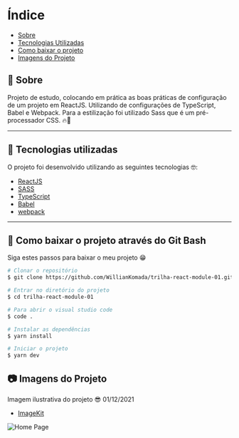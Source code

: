 # Índice
- [Sobre](#-sobre)
- [Tecnologias Utilizadas](#-tecnologias-utilizadas)
- [Como baixar o projeto](#-como-baixar-o-projeto)
- [Imagens do Projeto](#-imagens-do-projeto)

## 📝 Sobre

<p>
  Projeto de estudo, colocando em prática as boas práticas de configuração de um projeto em ReactJS. Utilizando de configurações de TypeScript, Babel e Webpack. Para a estilização foi utilizado Sass que é um pré-processador CSS. 🔥🤩
</p>

---

## 🚀 Tecnologias utilizadas

<p>O projeto foi desenvolvido utilizando as seguintes tecnologias 🤓:</p>

- [ReactJS](https://reactjs.org)
- [SASS](https://sass-lang.com/)
- [TypeScript](https://www.typescriptlang.org/)
- [Babel](https://babeljs.io/)
- [webpack](https://webpack.js.org/)

---

## 📁 Como baixar o projeto através do Git Bash

<p>Siga estes passos para baixar o meu projeto 😁</p>

```bash
# Clonar o repositório
$ git clone https://github.com/WillianKomada/trilha-react-module-01.git

# Entrar no diretório do projeto
$ cd trilha-react-module-01

# Para abrir o visual studio code
$ code .

# Instalar as dependências
$ yarn install

# Iniciar o projeto
$ yarn dev
```

## 📷 Imagens do Projeto

<p>Imagem ilustrativa do projeto 😎 01/12/2021</p>

- [ImageKit](https://imagekit.io/)
<img src="https://ik.imagekit.io/cucgno2zqys/12_IXpZM1GKX.png?updatedAt=1638393904450" alt="Home Page">
